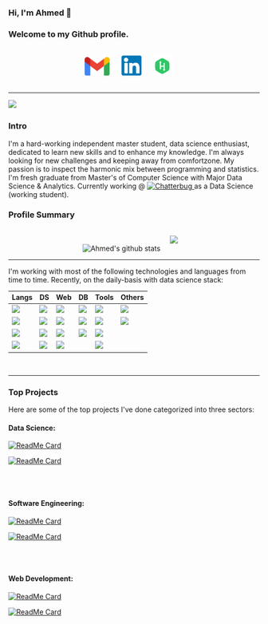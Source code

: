 
### Hi, I'm Ahmed 👋 
### Welcome to my Github profile.
</br>

<div align="center">
    <a href="mailto: a.salah.b@gmail.com" style="text-decoration:None">
        <img alt="Ahmed | Gmail" width="50px" style="margin-right:20px" src="imgs/Gmail_2020.png" />
    </a>
    <a href="https://linkedin.com/in/ahmedsalahbasha" style="text-decoration:None">
        <img alt="Ahmed | LinkedIn" width="40px" style="margin-right:20px" src="imgs/linkedin_logo.png" />
    </a>
    <a href="https://www.hackerrank.com/a_salah_b" style="text-decoration:None">
        <img alt="Ahmed | HackerRank" width="40px" style="margin-right:20px" src="imgs/hackerrank_logo.svg" />
    </a>
</div>
<br>
<hr/>

![](https://komarev.com/ghpvc/?username=AhmedSalahBasha&label=PROFILE+VIEWS)

### Intro
I'm a hard-working independent master student, data science enthusiast, dedicated to learn new skills
and to enhance my knowledge. I'm always looking for new challenges and keeping away from comfortzone. My passion is to inspect the harmonic mix between programming and statistics. <br> 
I'm fresh graduate from Master's of Computer Science with Major Data Science & Analytics. Currently working @ <a href="https://chatterbug.com/"><img src="https://chatterbug.netlify.app/assets/images/press/catbee-logo-press.png" alt="Chatterbug" width=70>
</a> as a Data Science (working student). <br>

### Profile Summary
<p align="center">

<img src="https://github-readme-stats.vercel.app/api?username=AhmedSalahBasha&show_icons=true&theme=vue" alt="Ahmed's github stats">

<img src="https://github-readme-stats.vercel.app/api/top-langs/?username=AhmedSalahBasha&layout=compact&theme=vue" style="padding: 15px" />

<hr/>

I'm working with most of the following technologies and languages from time to time. Recently, on the daily-basis with data science stack: <br>

<table class="tg">
<thead>
  <tr>
    <th class="tg-k534"><b>Langs</b></th>
    <th class="tg-k534"><b>DS</b></th>
    <th class="tg-k534"><b>Web</b></th>
    <th class="tg-k534"><b>DB</b></th>
    <th class="tg-k534"><b>Tools</b></th>
    <th class="tg-k534"><b>Others</b></th>
  </tr>
</thead>
<tbody>
  <tr>
    <td class="tg-008z"><img src="https://img.shields.io/badge/python%20-%2314354C.svg?&style=for-the-badge&logo=python&logoColor=white"/></td>
    <td class="tg-008z"><img src="https://img.shields.io/badge/Keras%20-%23D00000.svg?&style=for-the-badge&logo=Keras&logoColor=white"/></td>
    <td class="tg-008z"><img src="https://img.shields.io/badge/node.js%20-%2343853D.svg?&style=for-the-badge&logo=node.js&logoColor=white"/></td>
    <td class="tg-008z"><img src ="https://img.shields.io/badge/postgres-%23316192.svg?&style=for-the-badge&logo=postgresql&logoColor=white"/></td>
    <td class="tg-008z"><img src="https://img.shields.io/badge/git%20-%23F05033.svg?&style=for-the-badge&logo=git&logoColor=white"/></td>
    <td class="tg-008z"><img src="https://img.shields.io/badge/latex%20-%23008080.svg?&style=for-the-badge&logo=latex&logoColor=white"/></td>
  </tr>
  <tr>
    <td class="tg-008z"><img src="https://img.shields.io/badge/javascript%20-%23323330.svg?&style=for-the-badge&logo=javascript&logoColor=%23F7DF1E"/></td>
    <td class="tg-008z"><img src="https://img.shields.io/badge/TensorFlow%20-%23FF6F00.svg?&style=for-the-badge&logo=TensorFlow&logoColor=white" /></td>
    <td class="tg-008z"><img src="https://img.shields.io/badge/html5%20-%23E34F26.svg?&style=for-the-badge&logo=html5&logoColor=white"/></td>
    <td class="tg-008z"><img src="https://img.shields.io/badge/mysql-%2300f.svg?&style=for-the-badge&logo=mysql&logoColor=white"/></td>
    <td class="tg-008z"><img src="https://img.shields.io/badge/AWS%20-%23FF9900.svg?&style=for-the-badge&logo=amazon-aws&logoColor=white"/></td>
    <td class="tg-008z"><img src="https://img.shields.io/badge/markdown-%23000000.svg?&style=for-the-badge&logo=markdown&logoColor=white"/></td>
  </tr>
  <tr>
    <td class="tg-008z"><img src="https://img.shields.io/badge/java-%23ED8B00.svg?&style=for-the-badge&logo=java&logoColor=white"/></td>
    <td class="tg-008z"><img src="https://img.shields.io/badge/pandas%20-%23150458.svg?&style=for-the-badge&logo=pandas&logoColor=white" /></td>
    <td class="tg-008z"><img src="https://img.shields.io/badge/css3%20-%231572B6.svg?&style=for-the-badge&logo=css3&logoColor=white"/></td>
    <td class="tg-008z"><img src="https://img.shields.io/badge/Microsoft%20SQL%20Server-CC2927?logo=microsoft-sql-server&logoColor=white&style=for-the-badge"/></td>
    <td class="tg-008z"><img src="https://img.shields.io/badge/Jupyter%20-%23F37626.svg?&style=for-the-badge&logo=Jupyter&logoColor=white" />
</td>
    <td class="tg-008z"></td>
  </tr>
  <tr>
    <td class="tg-008z">	<img src="https://img.shields.io/badge/r-%23276DC3.svg?&style=for-the-badge&logo=r&logoColor=white"/></td>
    <td class="tg-008z">
<img src="https://img.shields.io/badge/numpy%20-%23013243.svg?&style=for-the-badge&logo=numpy&logoColor=white" /></td>
    <td class="tg-008z"><img src="https://img.shields.io/badge/bootstrap%20-%23563D7C.svg?&style=for-the-badge&logo=bootstrap&logoColor=white" /></td>
    <td class="tg-008z"></td>
    <td class="tg-008z"><img src="https://img.shields.io/badge/Microsoft%20Excel-217346?logo=microsoft-excel&logoColor=white&style=for-the-badge" /></td>
    <td class="tg-008z"></td>
  </tr>
</tbody>
</table>
</br>
<hr/>

### Top Projects
Here are some of the top projects I've done categorized into three sectors:

#### Data Science:

<p float="left">

[![ReadMe Card](https://github-readme-stats.vercel.app/api/pin/?username=AhmedSalahBasha&repo=schema-matching)](https://github.com/AhmedSalahBasha/schema-matching)

[![ReadMe Card](https://github-readme-stats.vercel.app/api/pin/?username=francisjo&repo=AutomaticFeartureEngineering)](https://github.com/francisjo/AutomaticFeartureEngineering)

</p>
<br><br>

#### Software Engineering:

<p float="left">

[![ReadMe Card](https://github-readme-stats.vercel.app/api/pin/?username=AhmedSalahBasha&repo=master-slave-task)](https://github.com/AhmedSalahBasha/master-slave-task)

[![ReadMe Card](https://github-readme-stats.vercel.app/api/pin/?username=AhmedSalahBasha&repo=atm-task)](https://github.com/AhmedSalahBasha/atm-task)
</p>
<br><br>

#### Web Development:

<p float="left">

[![ReadMe Card](https://github-readme-stats.vercel.app/api/pin/?username=AhmedSalahBasha&repo=rbb-quiz)](https://github.com/AhmedSalahBasha/rbb-quiz)

[![ReadMe Card](https://github-readme-stats.vercel.app/api/pin/?username=AhmedSalahBasha&repo=ecommerce-nodejs)](https://github.com/AhmedSalahBasha/ecommerce-nodejs)

</p>
<br><br>